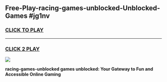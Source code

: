 
## Free-Play-racing-games-unblocked-Unblocked-Games #jg1nv
<h3>
<a href="https://news.freeplayer.one?title=racing-games-unblocked&ref=8M">CLICK TO PLAY</a></h3>
<hr>

<h3>
<a href="https://news.freeplayer.one?title=racing-games-unblocked&ref=8M">CLICK 2 PLAY</a>
  
</h3>

<a href="https://news.freeplayer.one?title=racing-games-unblocked&ref=8M"><img src="https://clearcache.store/games.png"></a>


**racing-games-unblocked games unblocked: Your Gateway to Fun and Accessible Online Gaming**
